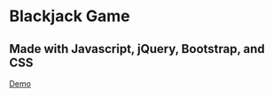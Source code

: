 # Blackjack Game
## Made with Javascript, jQuery, Bootstrap, and CSS

[Demo](http://nicolasblumenstock.com)